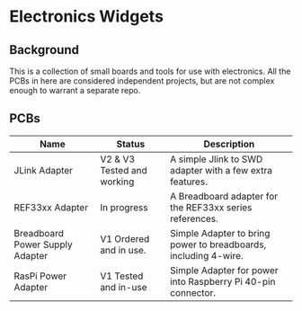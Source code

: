 # Electronics Widgets

## Background

This is a collection of small boards and tools for use with electronics.  All the PCBs in here are considered independent projects, but are not complex enough to warrant a separate repo.  

## PCBs

| Name          | Status                  | Description                    |
| ------------  | ----------------------- | ----------- |
| JLink Adapter | V2 & V3 Tested and working | A simple Jlink to SWD adapter with a few extra features.|
| REF33xx Adapter | In progress | A Breadboard adapter for the REF33xx series references. |
| Breadboard Power Supply Adapter | V1 Ordered and in use. | Simple Adapter to bring power to breadboards, including 4-wire. |
| RasPi Power Adapter | V1 Tested and in-use | Simple Adapter for power into Raspberry Pi 40-pin connector. |
